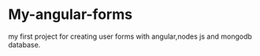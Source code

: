 # My-angular-forms
my first project for creating user forms with angular,nodes js and mongodb database.
